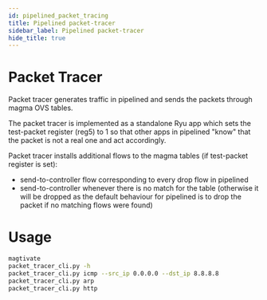 ```yaml
---
id: pipelined_packet_tracing
title: Pipelined packet-tracer
sidebar_label: Pipelined packet-tracer
hide_title: true
---
```

# Packet Tracer
Packet tracer generates traffic in pipelined and sends the packets through
magma OVS tables.

The packet tracer is implemented as a standalone Ryu app which sets the
test-packet register (reg5) to 1 so that other apps in pipelined "know" that the
packet is not a real one and act accordingly.

Packet tracer installs additional flows to the magma tables (if test-packet register is set):
* send-to-controller flow corresponding to every drop flow in pipelined
* send-to-controller whenever there is no match for the 
table (otherwise it will be dropped as the default behaviour for pipelined 
is to drop the packet if no matching flows were found)


# Usage
```bash
magtivate
packet_tracer_cli.py -h
packet_tracer_cli.py icmp --src_ip 0.0.0.0 --dst_ip 8.8.8.8
packet_tracer_cli.py arp
packet_tracer_cli.py http
```
